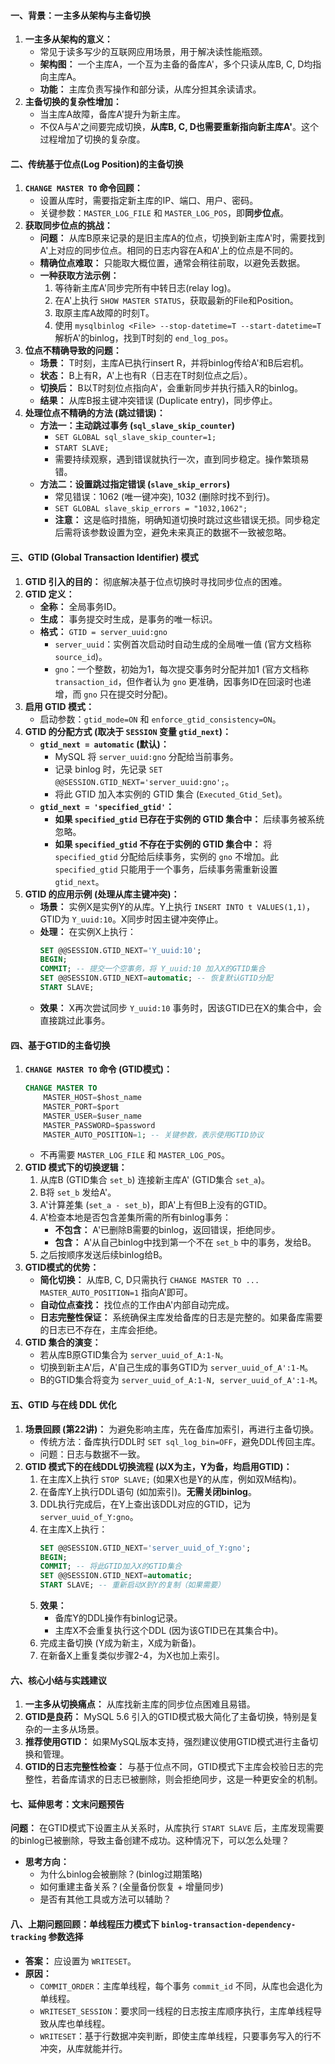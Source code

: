 
#### 一、背景：一主多从架构与主备切换

1.  **一主多从架构的意义：**
    *   常见于读多写少的互联网应用场景，用于解决读性能瓶颈。
    *   **架构图：** 一个主库A，一个互为主备的备库A'，多个只读从库B, C, D均指向主库A。
    *   **功能：** 主库负责写操作和部分读，从库分担其余读请求。
2.  **主备切换的复杂性增加：**
    *   当主库A故障，备库A'提升为新主库。
    *   不仅A与A'之间要完成切换，**从库B, C, D也需要重新指向新主库A'**。这个过程增加了切换的复杂度。

#### 二、传统基于位点(Log Position)的主备切换

1.  **`CHANGE MASTER TO` 命令回顾：**
    *   设置从库时，需要指定新主库的IP、端口、用户、密码。
    *   关键参数：`MASTER_LOG_FILE` 和 `MASTER_LOG_POS`，即**同步位点**。
2.  **获取同步位点的挑战：**
    *   **问题：** 从库B原来记录的是旧主库A的位点，切换到新主库A'时，需要找到A'上对应的同步位点。相同的日志内容在A和A'上的位点是不同的。
    *   **精确位点难取：** 只能取大概位置，通常会稍往前取，以避免丢数据。
    *   **一种获取方法示例：**
        1.  等待新主库A'同步完所有中转日志(relay log)。
        2.  在A'上执行 `SHOW MASTER STATUS`，获取最新的File和Position。
        3.  取原主库A故障的时刻T。
        4.  使用 `mysqlbinlog <File> --stop-datetime=T --start-datetime=T` 解析A'的binlog，找到T时刻的 `end_log_pos`。
3.  **位点不精确导致的问题：**
    *   **场景：** T时刻，主库A已执行insert R，并将binlog传给A'和B后宕机。
    *   **状态：** B上有R，A'上也有R（日志在T时刻位点之后）。
    *   **切换后：** B以T时刻位点指向A'，会重新同步并执行插入R的binlog。
    *   **结果：** 从库B报主键冲突错误 (Duplicate entry)，同步停止。
4.  **处理位点不精确的方法 (跳过错误)：**
    *   **方法一：主动跳过事务 (`sql_slave_skip_counter`)**
        *   `SET GLOBAL sql_slave_skip_counter=1;`
        *   `START SLAVE;`
        *   需要持续观察，遇到错误就执行一次，直到同步稳定。操作繁琐易错。
    *   **方法二：设置跳过指定错误 (`slave_skip_errors`)**
        *   常见错误：1062 (唯一键冲突), 1032 (删除时找不到行)。
        *   `SET GLOBAL slave_skip_errors = "1032,1062";`
        *   **注意：** 这是临时措施，明确知道切换时跳过这些错误无损。同步稳定后需将该参数设置为空，避免未来真正的数据不一致被忽略。

#### 三、GTID (Global Transaction Identifier) 模式

1.  **GTID 引入的目的：** 彻底解决基于位点切换时寻找同步位点的困难。
2.  **GTID 定义：**
    *   **全称：** 全局事务ID。
    *   **生成：** 事务提交时生成，是事务的唯一标识。
    *   **格式：** `GTID = server_uuid:gno`
        *   `server_uuid`：实例首次启动时自动生成的全局唯一值 (官方文档称 `source_id`)。
        *   `gno`：一个整数，初始为1，每次提交事务时分配并加1 (官方文档称 `transaction_id`，但作者认为 `gno` 更准确，因事务ID在回滚时也递增，而 `gno` 只在提交时分配)。
3.  **启用 GTID 模式：**
    *   启动参数：`gtid_mode=ON` 和 `enforce_gtid_consistency=ON`。
4.  **GTID 的分配方式 (取决于 `SESSION` 变量 `gtid_next`)：**
    *   **`gtid_next = automatic` (默认)：**
        *   MySQL 将 `server_uuid:gno` 分配给当前事务。
        *   记录 binlog 时，先记录 `SET @@SESSION.GTID_NEXT='server_uuid:gno';`。
        *   将此 GTID 加入本实例的 GTID 集合 (`Executed_Gtid_Set`)。
    *   **`gtid_next = 'specified_gtid'`：**
        *   **如果 `specified_gtid` 已存在于实例的 GTID 集合中：** 后续事务被系统忽略。
        *   **如果 `specified_gtid` 不存在于实例的 GTID 集合中：** 将 `specified_gtid` 分配给后续事务，实例的 `gno` 不增加。此 `specified_gtid` 只能用于一个事务，后续事务需重新设置 `gtid_next`。
5.  **GTID 的应用示例 (处理从库主键冲突)：**
    *   **场景：** 实例X是实例Y的从库。Y上执行 `INSERT INTO t VALUES(1,1)`，GTID为 `Y_uuid:10`。X同步时因主键冲突停止。
    *   **处理：** 在实例X上执行：
        ```sql
        SET @@SESSION.GTID_NEXT='Y_uuid:10';
        BEGIN;
        COMMIT; -- 提交一个空事务，将 Y_uuid:10 加入X的GTID集合
        SET @@SESSION.GTID_NEXT=automatic; -- 恢复默认GTID分配
        START SLAVE;
        ```
    *   **效果：** X再次尝试同步 `Y_uuid:10` 事务时，因该GTID已在X的集合中，会直接跳过此事务。

#### 四、基于GTID的主备切换

1.  **`CHANGE MASTER TO` 命令 (GTID模式)：**
    ```sql
    CHANGE MASTER TO
        MASTER_HOST=$host_name
        MASTER_PORT=$port
        MASTER_USER=$user_name
        MASTER_PASSWORD=$password
        MASTER_AUTO_POSITION=1; -- 关键参数，表示使用GTID协议
    ```
    *   不再需要 `MASTER_LOG_FILE` 和 `MASTER_LOG_POS`。
2.  **GTID 模式下的切换逻辑：**
    1.  从库B (GTID集合 `set_b`) 连接新主库A' (GTID集合 `set_a`)。
    2.  B将 `set_b` 发给A'。
    3.  A'计算差集 (`set_a - set_b`)，即A'上有但B上没有的GTID。
    4.  A'检查本地是否包含差集所需的所有binlog事务：
        *   **不包含：** A'已删除B需要的binlog，返回错误，拒绝同步。
        *   **包含：** A'从自己binlog中找到第一个不在 `set_b` 中的事务，发给B。
    5.  之后按顺序发送后续binlog给B。
3.  **GTID模式的优势：**
    *   **简化切换：** 从库B, C, D只需执行 `CHANGE MASTER TO ... MASTER_AUTO_POSITION=1` 指向A'即可。
    *   **自动位点查找：** 找位点的工作由A'内部自动完成。
    *   **日志完整性保证：** 系统确保主库发给备库的日志是完整的。如果备库需要的日志已不存在，主库会拒绝。
4.  **GTID 集合的演变：**
    *   若从库B原GTID集合为 `server_uuid_of_A:1-N`。
    *   切换到新主A'后，A'自己生成的事务GTID为 `server_uuid_of_A':1-M`。
    *   B的GTID集合将变为 `server_uuid_of_A:1-N, server_uuid_of_A':1-M`。

#### 五、GTID 与在线 DDL 优化

1.  **场景回顾 (第22讲)：** 为避免影响主库，先在备库加索引，再进行主备切换。
    *   传统方法：备库执行DDL时 `SET sql_log_bin=OFF`，避免DDL传回主库。
    *   问题：日志与数据不一致。
2.  **GTID 模式下的在线DDL切换流程 (以X为主，Y为备，均启用GTID)：**
    1.  在主库X上执行 `STOP SLAVE;` (如果X也是Y的从库，例如双M结构)。
    2.  在备库Y上执行DDL语句 (如加索引)。**无需关闭binlog**。
    3.  DDL执行完成后，在Y上查出该DDL对应的GTID，记为 `server_uuid_of_Y:gno`。
    4.  在主库X上执行：
        ```sql
        SET @@SESSION.GTID_NEXT='server_uuid_of_Y:gno';
        BEGIN;
        COMMIT; -- 将此GTID加入X的GTID集合
        SET @@SESSION.GTID_NEXT=automatic;
        START SLAVE; -- 重新启动X到Y的复制（如果需要）
        ```
    5.  **效果：**
        *   备库Y的DDL操作有binlog记录。
        *   主库X不会重复执行这个DDL (因为该GTID已在其集合中)。
    6.  完成主备切换 (Y成为新主，X成为新备)。
    7.  在新备X上重复类似步骤2-4，为X也加上索引。

#### 六、核心小结与实践建议

1.  **一主多从切换痛点：** 从库找新主库的同步位点困难且易错。
2.  **GTID是良药：** MySQL 5.6 引入的GTID模式极大简化了主备切换，特别是复杂的一主多从场景。
3.  **推荐使用GTID：** 如果MySQL版本支持，强烈建议使用GTID模式进行主备切换和管理。
4.  **GTID的日志完整性检查：** 与基于位点不同，GTID模式下主库会校验日志的完整性，若备库请求的日志已被删除，则会拒绝同步，这是一种更安全的机制。

#### 七、延伸思考：文末问题预告

**问题：** 在GTID模式下设置主从关系时，从库执行 `START SLAVE` 后，主库发现需要的binlog已被删除，导致主备创建不成功。这种情况下，可以怎么处理？
*   **思考方向：**
    *   为什么binlog会被删除？(binlog过期策略)
    *   如何重建主备关系？(全量备份恢复 + 增量同步)
    *   是否有其他工具或方法可以辅助？

#### 八、上期问题回顾：单线程压力模式下 `binlog-transaction-dependency-tracking` 参数选择

*   **答案：** 应设置为 `WRITESET`。
*   **原因：**
    *   `COMMIT_ORDER`：主库单线程，每个事务 `commit_id` 不同，从库也会退化为单线程。
    *   `WRITESET_SESSION`：要求同一线程的日志按主库顺序执行，主库单线程导致从库也单线程。
    *   `WRITESET`：基于行数据冲突判断，即使主库单线程，只要事务写入的行不冲突，从库就能并行。
